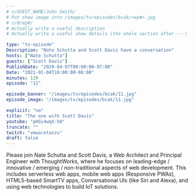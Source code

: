```yaml
---
# s/GUEST_NAME/John Smith/
# Put show image into /images/tv/episodes/bcak/<ep#>.jpg
# s/0/ep#/
# Actually write a useful description
# Actually write a useful show details (the whole section after ---)

type: "tv-episode"
Description: "Nate Schutta and Scott Davis have a conversation"
hosts: ["Nate Schutta"]
guests: ["Scott Davis"]
PublishDate: "2020-04-07T00:00:00-07:00"
Date: "2021-01-04T10:00:00-08:00"
minutes: 120
episode: "11"

episode_banner: "/images/tv/episodes/bcak/11.jpg"
episode_image: "/images/tv/episodes/bcak/11.jpg"

explicit: "no"
title: "The one with Scott Davis"
youtube: "pHGi4wqX-h8"
truncate: ""
twitch: "vmwaretanzu"
draft: false
---
```


Please join Nate Schutta and Scott Davis, a Web Architect and Principal Engineer with ThoughtWorks, where he focuses on leading-edge / innovative / emerging / non-traditional aspects of web development. This includes serverless web apps, mobile web apps (Responsive PWAs), HTML5-based SmartTV apps, Conversational UIs (like Siri and Alexa), and using web technologies to build IoT solutions.
